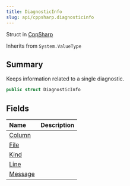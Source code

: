 ```yaml
---
title: DiagnosticInfo
slug: api/cppsharp.diagnosticinfo
---
```

Struct in [CppSharp](/api/cppsharp)

Inherits from `System.ValueType`

## Summary


Keeps information related to a single diagnostic.


```csharp
public struct DiagnosticInfo
```

## Fields

|Name|Description|
|:---|:---|
|[Column](/api/cppsharp/diagnosticinfo/column)||
|[File](/api/cppsharp/diagnosticinfo/file)||
|[Kind](/api/cppsharp/diagnosticinfo/kind)||
|[Line](/api/cppsharp/diagnosticinfo/line)||
|[Message](/api/cppsharp/diagnosticinfo/message)||

